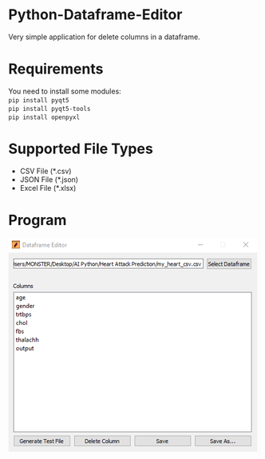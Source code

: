 # Python-Dataframe-Editor
Very simple application for delete columns in a dataframe. 

# Requirements

You need to install some modules:
<br/>
`pip install pyqt5`
<br/>
`pip install pyqt5-tools`
<br/>
`pip install openpyxl`
<br/>
# Supported File Types
- CSV File (*.csv)
- JSON File (*.json)
- Excel File (*.xlsx)

# Program
![Image of Program](img.png)
